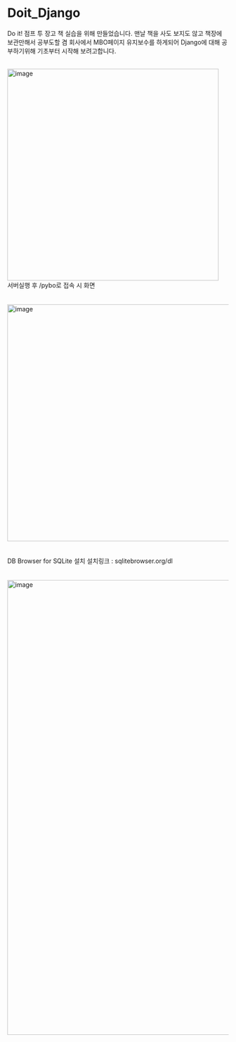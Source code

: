 # Doit_Django

Do it! 점프 투 장고 책 실습을 위해 만들었습니다.
맨날 책을 사도 보지도 않고 책장에 보관만해서 공부도할 겸 회사에서 MBO페이지 유지보수를 하게되어 Django에 대해 공부하기위해 기초부터 시작해 보려고합니다.

<br>
<img width="481" alt="image" src="https://github.com/user-attachments/assets/799f1659-2758-4389-b829-0e863b45aac0">

<br>
서버실행 후 /pybo로 접속 시 화면
<br>
<br>
<br>
<img width="538" alt="image" src="https://github.com/user-attachments/assets/555c2d6f-a889-4ea1-9eda-1f538f825d69">
<br>
<br>
<br>
DB Browser for SQLite 설치 설치링크 : sqlitebrowser.org/dl
<br>
<br>
<br>
<img width="1033" alt="image" src="https://github.com/user-attachments/assets/cb247e2f-a02f-458a-a570-53a9e56a703a">
